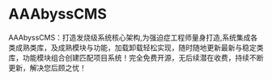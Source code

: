 # AAAbyssCMS
AAAbyssCMS：打造发烧级系统核心架构,为强迫症工程师量身打造,系统集成各类成熟类库，及成熟模块与功能，加载卸载轻松实现，随时随地更新最新与稳定类库，功能模块组合创建匹配项目系统！完全免费开源，无后续潜在收费，持续不断更新，解决您后顾之忧！
